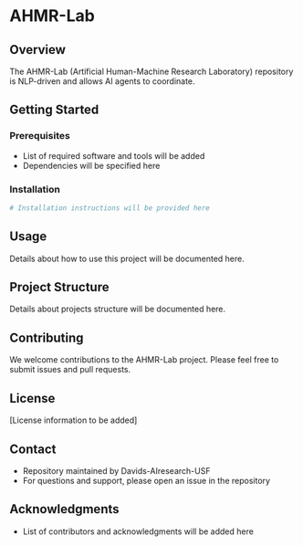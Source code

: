 # AHMR-Lab

## Overview
The AHMR-Lab (Artificial Human-Machine Research Laboratory) repository is NLP-driven and allows AI agents to coordinate.

## Getting Started
### Prerequisites
- List of required software and tools will be added
- Dependencies will be specified here

### Installation
```bash
# Installation instructions will be provided here
```

## Usage
Details about how to use this project will be documented here.

## Project Structure
Details about projects structure will be documented here.

## Contributing
We welcome contributions to the AHMR-Lab project. Please feel free to submit issues and pull requests.

## License
[License information to be added]

## Contact
- Repository maintained by Davids-AIresearch-USF
- For questions and support, please open an issue in the repository

## Acknowledgments
- List of contributors and acknowledgments will be added here
